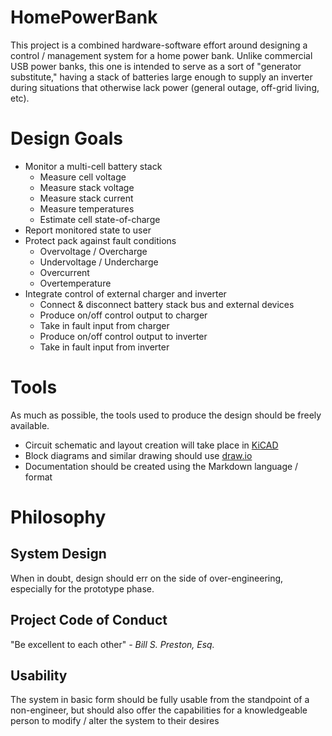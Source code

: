 # HomePowerBank

This project is a combined hardware-software effort around designing a control / management system for a home power bank. Unlike commercial USB power banks, this one is intended to serve as a sort of "generator substitute," having a stack of batteries large enough to supply an inverter during situations that otherwise lack power (general outage, off-grid living, etc).

# Design Goals

- Monitor a multi-cell battery stack
    - Measure cell voltage
    - Measure stack voltage
    - Measure stack current
    - Measure temperatures
    - Estimate cell state-of-charge
- Report monitored state to user
- Protect pack against fault conditions
    - Overvoltage / Overcharge
    - Undervoltage / Undercharge
    - Overcurrent
    - Overtemperature
- Integrate control of external charger and inverter
    - Connect & disconnect battery stack bus and external devices
    - Produce on/off control output to charger
    - Take in fault input from charger
    - Produce on/off control output to inverter
    - Take in fault input from inverter

# Tools

As much as possible, the tools used to produce the design should be freely available.

- Circuit schematic and layout creation will take place in [KiCAD](www.kicad.org)
- Block diagrams and similar drawing should use [draw.io](diagrams.net)
- Documentation should be created using the Markdown language / format


# Philosophy

## System Design

When in doubt, design should err on the side of over-engineering, especially for the prototype phase.

## Project Code of Conduct

"Be excellent to each other" *- Bill S. Preston, Esq.*

## Usability

The system in basic form should be fully usable from the standpoint of a non-engineer, but should also offer the capabilities for a knowledgeable person to modify / alter the system to their desires
